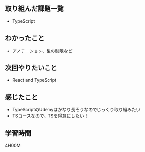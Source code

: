 ## 取り組んだ課題一覧

- TypeScript

## わかったこと

- アノテーション、型の制限など

## 次回やりたいこと

- React and TypeScript

## 感じたこと

- TypeScriptのUdemyはかなり長そうなのでじっくり取り組みたい
- TSコースなので、TSを得意にしたい！

## 学習時間
4H00M
